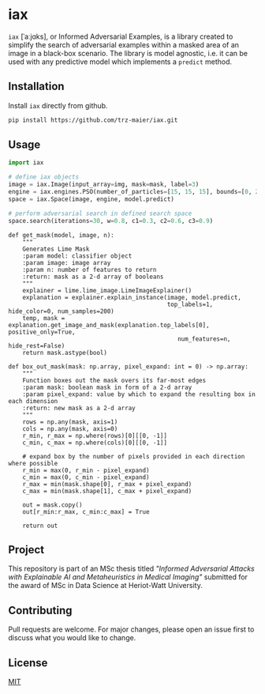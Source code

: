 # iax 
 
`iax` [ˈaːjɑks], or Informed Adversarial Examples, is a library created to simplify the search of adversarial examples within a masked area of an image in a black-box scenario. The library is model agnostic, i.e. it can be used with any predictive model which implements a `predict` method.

## Installation

Install `iax` directly from github.

```bash
pip install https://github.com/trz-maier/iax.git
```

## Usage

```python
import iax

# define iax objects
image = iax.Image(input_array=img, mask=mask, label=3)
engine = iax.engines.PSO(number_of_particles=[15, 15, 15], bounds=[0, 255])
space = iax.Space(image, engine, model.predict)

# perform adversarial search in defined search space
space.search(iterations=30, w=0.8, c1=0.3, c2=0.6, c3=0.9)

```

```
def get_mask(model, image, n):
    """
    Generates Lime Mask
    :param model: classifier object
    :param image: image array
    :param n: number of features to return
    :return: mask as a 2-d array of booleans
    """
    explainer = lime.lime_image.LimeImageExplainer()
    explanation = explainer.explain_instance(image, model.predict, 
                                             top_labels=1, hide_color=0, num_samples=200)
    temp, mask = explanation.get_image_and_mask(explanation.top_labels[0], positive_only=True, 
                                                num_features=n, hide_rest=False)
    return mask.astype(bool)
```

```
def box_out_mask(mask: np.array, pixel_expand: int = 0) -> np.array:
    """
    Function boxes out the mask overs its far-most edges
    :param mask: boolean mask in form of a 2-d array
    :param pixel_expand: value by which to expand the resulting box in each dimension
    :return: new mask as a 2-d array
    """
    rows = np.any(mask, axis=1)
    cols = np.any(mask, axis=0)
    r_min, r_max = np.where(rows)[0][[0, -1]]
    c_min, c_max = np.where(cols)[0][[0, -1]]

    # expand box by the number of pixels provided in each direction where possible
    r_min = max(0, r_min - pixel_expand)
    c_min = max(0, c_min - pixel_expand)
    r_max = min(mask.shape[0], r_max + pixel_expand)
    c_max = min(mask.shape[1], c_max + pixel_expand)

    out = mask.copy()
    out[r_min:r_max, c_min:c_max] = True

    return out
```

## Project
This repository is part of an MSc thesis titled *"Informed Adversarial Attacks with Explainable AI and Metaheuristics in Medical Imaging"* submitted for the award of MSc in Data Science at Heriot-Watt University.

## Contributing
Pull requests are welcome. For major changes, please open an issue first to discuss what you would like to change.


## License
[MIT](https://choosealicense.com/licenses/mit/)
